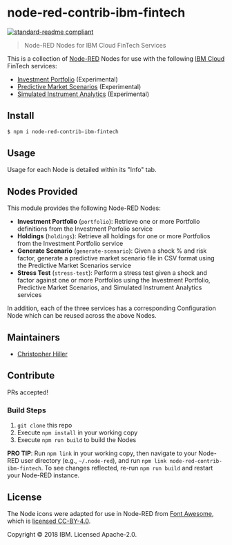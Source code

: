 # node-red-contrib-ibm-fintech

[![standard-readme compliant](https://img.shields.io/badge/standard--readme-OK-green.svg?style=flat-square)](https://github.com/RichardLitt/standard-readme)

> Node-RED Nodes for IBM Cloud FinTech Services

This is a collection of [Node-RED](https://nodered.org) Nodes for use with the following [IBM Cloud](https://www.ibm.com/cloud/) FinTech services:

- [Investment Portfolio](https://console.bluemix.net/catalog/services/investment-portfolio) (Experimental)
- [Predictive Market Scenarios](https://console.bluemix.net/catalog/services/predictive-market-scenarios) (Experimental)
- [Simulated Instrument Analytics](https://console.bluemix.net/catalog/services/simulated-instrument-analytics) (Experimental)

## Install

```bash
$ npm i node-red-contrib-ibm-fintech
```

## Usage

Usage for each Node is detailed within its "Info" tab.

## Nodes Provided

This module provides the following Node-RED Nodes:

- **Investment Portfolio** (`portfolio`): Retrieve one or more Portfolio definitions from the Investment Porfolio service
- **Holdings** (`holdings`): Retrieve all holdings for one or more Portfolios from the Investment Portfolio service
- **Generate Scenario** (`generate-scenario`): Given a shock % and risk factor, generate a predictive market scenario file in CSV format using the Predictive Market Scenarios service
- **Stress Test** (`stress-test`): Perform a stress test given a shock and factor against one or more Portfolios using the Investment Portfolio, Predictive Market Scenarios, and Simulated Instrument Analytics services

In addition, each of the three services has a corresponding Configuration Node which can be reused across the above Nodes.

## Maintainers

- [Christopher Hiller](https://github.com/boneskull)

## Contribute

PRs accepted!

### Build Steps

1. `git clone` this repo
2. Execute `npm install` in your working copy
3. Execute `npm run build` to build the Nodes

**PRO TIP**: Run `npm link` in your working copy, then navigate to your Node-RED user directory (e.g., `~/.node-red`), and run `npm link node-red-contrib-ibm-fintech`.  To see changes reflected, re-run `npm run build` and restart your Node-RED instance.

## License

The Node icons were adapted for use in Node-RED from [Font Awesome](https://fontawesome.com), which is [licensed CC-BY-4.0](https://fontawesome.com/license).

Copyright © 2018 IBM.  Licensed Apache-2.0.
